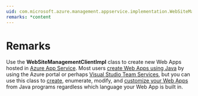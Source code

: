 ```yaml
---
uid: com.microsoft.azure.management.appservice.implementation.WebSiteManagementClientImpl
remarks: *content
---
```


# Remarks

Use the **WebSiteManagementClientImpl** class to create new Web Apps hosted in [Azure App Service](https://review.docs.microsoft.com/azure/app-service-web/?branch=pr-en-us-2535). Most users [create Web Apps using Java](https://review.docs.microsoft.com/azure/app-service-web/develop/java/?branch=pr-en-us-2535) by using the Azure portal or perhaps [Visual Studio Team Services](http://java.visualstudio.com/Docs/gettingstarted/deploywebapp), but you can use this class to [create](http:review.docs.microsoft.com/java/api/com.microsoft.azure.management.appservice.implementation._web_apps_inner?branch=flowdemo#com_microsoft_azure_management_appservice_implementation__web_apps_inner_beginCreateOrUpdate_String_String_SiteInner_), enumerate, modify, and [customize your Web Apps](https://review.docs.microsoft.com/azure/app-service-web/custom-dns-web-site-buydomains-web-app.md?toc=%2fazure%2fapp-service-web%2fdevelop%2fjava%2ftoc.json) from Java programs regardless which language your Web App is built in. 
